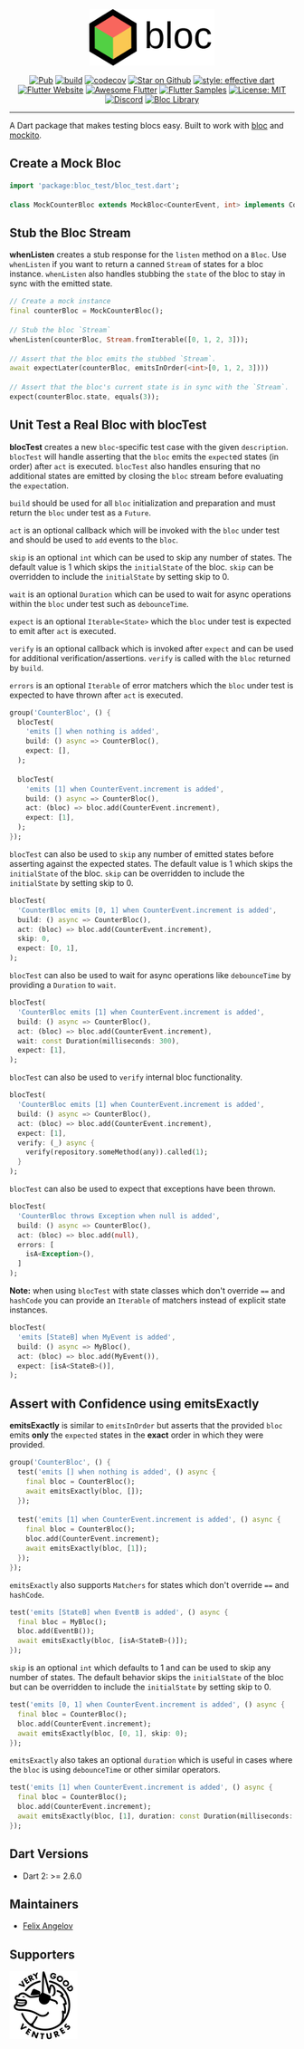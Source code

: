 <p align="center">
<img src="https://raw.githubusercontent.com/felangel/bloc/master/docs/assets/bloc_test_logo_full.png" height="100" alt="Bloc Test Package" />
</p>

<p align="center">
<a href="https://pub.dev/packages/bloc_test"><img src="https://img.shields.io/pub/v/bloc_test.svg" alt="Pub"></a>
<a href="https://github.com/felangel/bloc/actions"><img src="https://github.com/felangel/bloc/workflows/build/badge.svg" alt="build"></a>
<a href="https://codecov.io/gh/felangel/bloc"><img src="https://codecov.io/gh/felangel/Bloc/branch/master/graph/badge.svg" alt="codecov"></a>
<a href="https://github.com/felangel/bloc"><img src="https://img.shields.io/github/stars/felangel/bloc.svg?style=flat&logo=github&colorB=deeppink&label=stars" alt="Star on Github"></a>
<a href="https://github.com/tenhobi/effective_dart"><img src="https://img.shields.io/badge/style-effective_dart-40c4ff.svg" alt="style: effective dart"></a>
<a href="https://flutter.dev/docs/development/data-and-backend/state-mgmt/options#bloc--rx"><img src="https://img.shields.io/badge/flutter-website-deepskyblue.svg" alt="Flutter Website"></a>
<a href="https://github.com/Solido/awesome-flutter#standard"><img src="https://img.shields.io/badge/awesome-flutter-blue.svg?longCache=true" alt="Awesome Flutter"></a>
<a href="http://fluttersamples.com"><img src="https://img.shields.io/badge/flutter-samples-teal.svg?longCache=true" alt="Flutter Samples"></a>
<a href="https://opensource.org/licenses/MIT"><img src="https://img.shields.io/badge/license-MIT-purple.svg" alt="License: MIT"></a>
<a href="https://discord.gg/Hc5KD3g"><img src="https://img.shields.io/discord/649708778631200778.svg?logo=discord&color=blue" alt="Discord"></a>
<a href="https://github.com/felangel/bloc"><img src="https://tinyurl.com/bloc-library" alt="Bloc Library"></a>
</p>

---

A Dart package that makes testing blocs easy. Built to work with [bloc](https://pub.dev/packages/bloc) and [mockito](https://pub.dev/packages/mockito).

## Create a Mock Bloc

```dart
import 'package:bloc_test/bloc_test.dart';

class MockCounterBloc extends MockBloc<CounterEvent, int> implements CounterBloc {}
```

## Stub the Bloc Stream

**whenListen** creates a stub response for the `listen` method on a `Bloc`. Use `whenListen` if you want to return a canned `Stream` of states for a bloc instance. `whenListen` also handles stubbing the `state` of the bloc to stay in sync with the emitted state.

```dart
// Create a mock instance
final counterBloc = MockCounterBloc();

// Stub the bloc `Stream`
whenListen(counterBloc, Stream.fromIterable([0, 1, 2, 3]));

// Assert that the bloc emits the stubbed `Stream`.
await expectLater(counterBloc, emitsInOrder(<int>[0, 1, 2, 3])))

// Assert that the bloc's current state is in sync with the `Stream`.
expect(counterBloc.state, equals(3));
```

## Unit Test a Real Bloc with blocTest

**blocTest** creates a new `bloc`-specific test case with the given `description`. `blocTest` will handle asserting that the `bloc` emits the `expect`ed states (in order) after `act` is executed. `blocTest` also handles ensuring that no additional states are emitted by closing the `bloc` stream before evaluating the `expect`ation.

`build` should be used for all `bloc` initialization and preparation and must return the `bloc` under test as a `Future`.

`act` is an optional callback which will be invoked with the `bloc` under test and should be used to `add` events to the `bloc`.

`skip` is an optional `int` which can be used to skip any number of states. The default value is 1 which skips the `initialState` of the bloc. `skip` can be overridden to include the `initialState` by setting skip to 0.

`wait` is an optional `Duration` which can be used to wait for async operations within the `bloc` under test such as `debounceTime`.

`expect` is an optional `Iterable<State>` which the `bloc` under test is expected to emit after `act` is executed.

`verify` is an optional callback which is invoked after `expect` and can be used for additional verification/assertions. `verify` is called with the `bloc` returned by `build`.

`errors` is an optional `Iterable` of error matchers which the `bloc` under test is expected to have thrown after `act` is executed.

```dart
group('CounterBloc', () {
  blocTest(
    'emits [] when nothing is added',
    build: () async => CounterBloc(),
    expect: [],
  );

  blocTest(
    'emits [1] when CounterEvent.increment is added',
    build: () async => CounterBloc(),
    act: (bloc) => bloc.add(CounterEvent.increment),
    expect: [1],
  );
});
```

`blocTest` can also be used to `skip` any number of emitted states before asserting against the expected states. The default value is 1 which skips the `initialState` of the bloc. `skip` can be overridden to include the `initialState` by setting skip to 0.

```dart
blocTest(
  'CounterBloc emits [0, 1] when CounterEvent.increment is added',
  build: () async => CounterBloc(),
  act: (bloc) => bloc.add(CounterEvent.increment),
  skip: 0,
  expect: [0, 1],
);
```

`blocTest` can also be used to wait for async operations like `debounceTime` by providing a `Duration` to `wait`.

```dart
blocTest(
  'CounterBloc emits [1] when CounterEvent.increment is added',
  build: () async => CounterBloc(),
  act: (bloc) => bloc.add(CounterEvent.increment),
  wait: const Duration(milliseconds: 300),
  expect: [1],
);
```

`blocTest` can also be used to `verify` internal bloc functionality.

```dart
blocTest(
  'CounterBloc emits [1] when CounterEvent.increment is added',
  build: () async => CounterBloc(),
  act: (bloc) => bloc.add(CounterEvent.increment),
  expect: [1],
  verify: (_) async {
    verify(repository.someMethod(any)).called(1);
  }
);
```

`blocTest` can also be used to expect that exceptions have been thrown.

```dart
blocTest(
  'CounterBloc throws Exception when null is added',
  build: () async => CounterBloc(),
  act: (bloc) => bloc.add(null),
  errors: [
    isA<Exception>(),
  ]
);
```

**Note:** when using `blocTest` with state classes which don't override `==` and `hashCode` you can provide an `Iterable` of matchers instead of explicit state instances.

```dart
blocTest(
  'emits [StateB] when MyEvent is added',
  build: () async => MyBloc(),
  act: (bloc) => bloc.add(MyEvent()),
  expect: [isA<StateB>()],
);
```

## Assert with Confidence using emitsExactly

**emitsExactly** is similar to `emitsInOrder` but asserts that the provided `bloc` emits **only** the `expected` states in the **exact** order in which they were provided.

```dart
group('CounterBloc', () {
  test('emits [] when nothing is added', () async {
    final bloc = CounterBloc();
    await emitsExactly(bloc, []);
  });

  test('emits [1] when CounterEvent.increment is added', () async {
    final bloc = CounterBloc();
    bloc.add(CounterEvent.increment);
    await emitsExactly(bloc, [1]);
  });
});
```

`emitsExactly` also supports `Matchers` for states which don't override `==` and `hashCode`.

```dart
test('emits [StateB] when EventB is added', () async {
  final bloc = MyBloc();
  bloc.add(EventB());
  await emitsExactly(bloc, [isA<StateB>()]);
});
```

`skip` is an optional `int` which defaults to 1 and can be used to skip any number of states. The default behavior skips the `initialState` of the bloc but can be overridden to include the `initialState` by setting skip to 0.

```dart
test('emits [0, 1] when CounterEvent.increment is added', () async {
  final bloc = CounterBloc();
  bloc.add(CounterEvent.increment);
  await emitsExactly(bloc, [0, 1], skip: 0);
});
```

`emitsExactly` also takes an optional `duration` which is useful in cases where the `bloc` is using `debounceTime` or other similar operators.

```dart
test('emits [1] when CounterEvent.increment is added', () async {
  final bloc = CounterBloc();
  bloc.add(CounterEvent.increment);
  await emitsExactly(bloc, [1], duration: const Duration(milliseconds: 300));
});
```

## Dart Versions

- Dart 2: >= 2.6.0

## Maintainers

- [Felix Angelov](https://github.com/felangel)

## Supporters

[<img src="https://raw.githubusercontent.com/felangel/bloc/master/docs/assets/vgv_logo.png" width="120" />](https://verygood.ventures)
